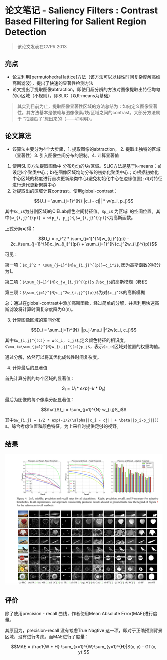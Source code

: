 # 论文笔记 - Saliency Filters : Contrast Based Filtering for Salient Region Detection
> 该论文发表在CVPR 2013

## 亮点
- 论文利用[permutohedral lattice]方法（该方法可以以线性时间复杂度解高维高斯滤波），提出了快速的显著性检测方法
- 论文提出了提取图像abtraction，即使用超分辨的方法对图像提取出特征均匀的小区域（不规则），即SLIC（以K-means为基础）

> 其实到目前为止，提取图像显著性区域的方法总结为：如何定义图像显著性。其方法基本是依赖与图像像素/块/区域之间的contrast。大部分方法属于 “拍脑瓜子”想出来的（——程明明）。

## 论文算法
- 该算法主要分为4个大步骤，1. 提取图像的abtraction。 2. 提取出独特的区域（显著性）3. 引入图像空间分布的限制。4. 计算显著值
1. 使用SLIC方法提取图像中 分布均匀的块/区域。SLIC方法是基于k-means：a) 设定k个聚类中心；b)在图像区域均匀分布的初始化聚类中心；c)根据初始化中心区域的梯度进行首次更新聚类中心(避免初始化中心在边缘位置); d)对特征进行迭代更新聚类中心
2. 对提取出的区域计算contrast。使用global-contrast：

```math
U_i = \sum_{j=1}^{N}||c_i - cj|| * w(p_i, p_j)
```
其中`$c_i$`为分割区域i的CIELab颜色空间特征值。`$p_i$` 为区域i 的空间位置。其中`$w_{i,j}^{(p)} = w(p_i, p_j)$`,`$w_{i,j}^{(p)}$`为高斯函数。

上式分解可得：

```math
U_i = c_i^2 * \sum_{j=1}^{N}w_{i,j}^{(p)} - 2c_i\sum_{j=1}^{N}c_jw_{i,j}^{(p)} + \sum_{j=1}^{N}c_j^2w_{i,j}^{(p)}
```
可见：

第一项：`$c_i^2 * \sum_{j=1}^{N}w_{i,j}^{(p)}=c_i^2$`, 因为高斯函数的积分为1。

第二项：`$\sum_{j=1}^{N}c_jw_{i,j}^{(p)}$` 为`$c_j$`的高斯模糊（卷积）

第三项：`$\sum_{j=1}^{N}c_j^2w_{i,j}^{(p)}$`为对`$c_j^2$`的高斯模糊

总：通过在global-contrast中添加高斯函数，经过简单的分解，并且利用快速高斯滤波将计算时间复杂度降为O(n)。

3. 计算图像区域的空间分布

```math
D_i = \sum_{j=1}^{N} ||p_j-\mu_i||^2w(c_i, c_j)
```
其中`$w_{i,j}^{(c)} = w(c_i, c_j)$`,定义颜色特征的相识度。`$\mu_i=\sum_{j=1}^{N}w_{i,j}^{(c)}p_j$`，表示`$c_i$`区域对位置的权重均值。

通过分解，依然可以将其优化成线性时间复杂度。

4. 计算最后的显著值

首先计算分割的每个区域的显著值：
```math
S_i = U_i* exp(-k*D_k)
```

最后为图像的每个像素分配显著值：

```math
\hat{S}_i = \sum_{j=1}^{N} w_{i,j}S_i
```
其中`$w_{i,j} = 1/Z * exp(-1/2(\alpha||c_i - cj|| + \beta||p_i-p_j||)）$`。综合考虑位置和颜色特征。为上采样时提供足够的视野。

## 结果
![fig1](imgs/SF_1.png)

## 评价
除了使用precision - recall 曲线，作者使用Mean Absolute Error(MAE)进行度量。

其原因为，precision-recall 没有考虑True Nagtive 这一项，即对于正确预测背景区域，没有进行考虑。而MAE进行了度量：

```math
MAE = \frac1{W * H} \sum_{x=1}^{W}\sum_{y=1}^{H}|S(x, y) - GT(x, y)|
```




